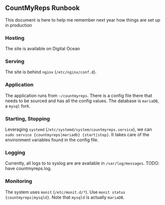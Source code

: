 ## CountMyReps Runbook

This document is here to help me remember next year how things are set up in production

### Hosting
The site is available on Digital Ocean

### Serving
The site is behind `nginx` (`/etc/nginx/conf.d`).

### Application
The application runs from `~/countmyreps`. There is a config file there that needs to be sourced and has all the config values.
The database is `mariaDB`, a `mysql` fork.

### Starting, Stopping
Leveraging `systemd` (`/etc/systemd/system/countmyreps.service`), we can `sudo service {countmyreps|mariadb} {start|stop}`. It takes care of the environment variables found in the config file.

### Logging
Currently, all logs to to syslog are are available in `/var/log/messages`. TODO: have countmyreps.log.

### Monitoring
The system uses `monit` (`/etc/monit.d/*`). Use `monit status {countmyreps|mysqld}`. Note that `mysqld` is actually `mariaDB`.